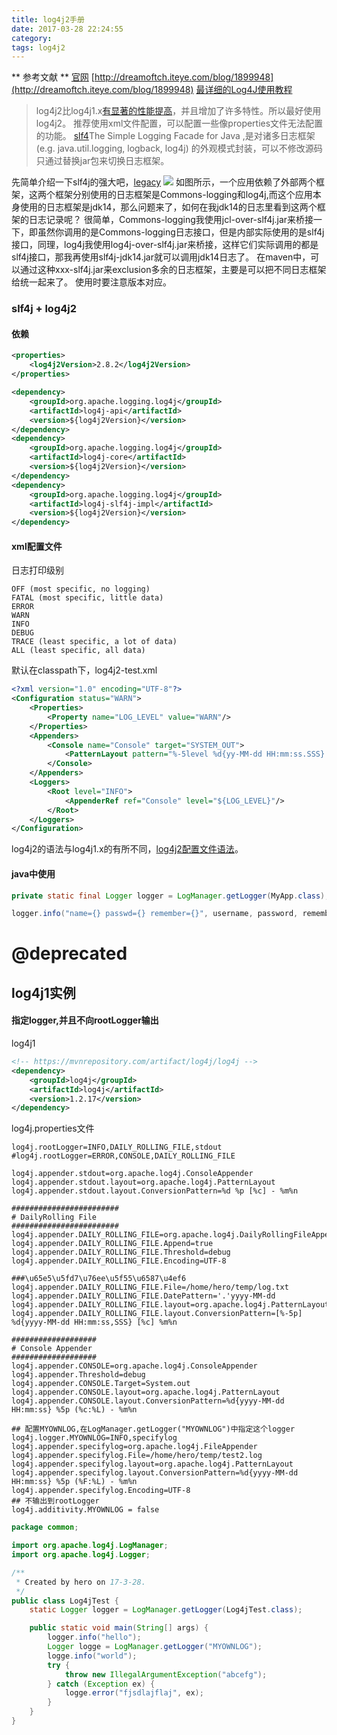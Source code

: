 ```yaml
---
title: log4j2手册
date: 2017-03-28 22:24:55
category:
tags: log4j2
---
```

** 参考文献 **
[官网](https://logging.apache.org/log4j/2.x/)
[http://dreamoftch.iteye.com/blog/1899948](http://dreamoftch.iteye.com/blog/1899948)
[最详细的Log4J使用教程](http://www.codeceo.com/article/log4j-usage.html)

> log4j2比log4j1.x[有显著的性能提高](https://logging.apache.org/log4j/2.x/manual/async.html#Performance)，并且增加了许多特性。所以最好使用log4j2。
推荐使用xml文件配置，可以配置一些像properties文件无法配置的功能。
[slf4](https://www.slf4j.org/)The Simple Logging Facade for Java ,是对诸多日志框架(e.g. java.util.logging, logback, log4j) 的外观模式封装，可以不修改源码只通过替换jar包来切换日志框架。

先简单介绍一下slf4j的强大吧，[legacy](https://www.slf4j.org/legacy.html)
![](/blog/2017/03/28/log4j%E6%89%8B%E5%86%8C/slf4j.png)
如图所示，一个应用依赖了外部两个框架，这两个框架分别使用的日志框架是Commons-logging和log4j,而这个应用本身使用的日志框架是jdk14，那么问题来了，如何在我jdk14的日志里看到这两个框架的日志记录呢？
很简单，Commons-logging我使用jcl-over-slf4j.jar来桥接一下，即虽然你调用的是Commons-logging日志接口，但是内部实际使用的是slf4j接口，同理，log4j我使用log4j-over-slf4j.jar来桥接，这样它们实际调用的都是slf4j接口，那我再使用slf4j-jdk14.jar就可以调用jdk14日志了。
在maven中，可以通过这种xxx-slf4j.jar来exclusion多余的日志框架，主要是可以把不同日志框架给统一起来了。
使用时要注意版本对应。

### slf4j + log4j2
#### 依赖
```xml
<properties>
    <log4j2Version>2.8.2</log4j2Version>
</properties>

<dependency>
    <groupId>org.apache.logging.log4j</groupId>
    <artifactId>log4j-api</artifactId>
    <version>${log4j2Version}</version>
</dependency>
<dependency>
    <groupId>org.apache.logging.log4j</groupId>
    <artifactId>log4j-core</artifactId>
    <version>${log4j2Version}</version>
</dependency>
<dependency>
    <groupId>org.apache.logging.log4j</groupId>
    <artifactId>log4j-slf4j-impl</artifactId>
    <version>${log4j2Version}</version>
</dependency>
```
#### xml配置文件
日志打印级别
```
OFF (most specific, no logging)
FATAL (most specific, little data)
ERROR
WARN
INFO
DEBUG
TRACE (least specific, a lot of data)
ALL (least specific, all data)
```
默认在classpath下，log4j2-test.xml
```xml
<?xml version="1.0" encoding="UTF-8"?>
<Configuration status="WARN">
    <Properties>
        <Property name="LOG_LEVEL" value="WARN"/>
    </Properties>
    <Appenders>
        <Console name="Console" target="SYSTEM_OUT">
            <PatternLayout pattern="%-5level %d{yy-MM-dd HH:mm:ss.SSS} [%t] %logger{36} - %msg%n"/>
        </Console>
    </Appenders>
    <Loggers>
        <Root level="INFO">
            <AppenderRef ref="Console" level="${LOG_LEVEL}"/>
        </Root>
    </Loggers>
</Configuration>
```
log4j2的语法与log4j1.x的有所不同，[log4j2配置文件语法](https://logging.apache.org/log4j/2.x/manual/configuration.html#AutomaticConfiguration)。

#### java中使用
```java
private static final Logger logger = LogManager.getLogger(MyApp.class);

logger.info("name={} passwd={} remember={}", username, password, rememberMe);
```

# @deprecated
## log4j1实例
#### 指定logger,并且不向rootLogger输出
log4j1
```xml
<!-- https://mvnrepository.com/artifact/log4j/log4j -->
<dependency>
    <groupId>log4j</groupId>
    <artifactId>log4j</artifactId>
    <version>1.2.17</version>
</dependency>
```
log4j.properties文件
```properties
log4j.rootLogger=INFO,DAILY_ROLLING_FILE,stdout
#log4j.rootLogger=ERROR,CONSOLE,DAILY_ROLLING_FILE

log4j.appender.stdout=org.apache.log4j.ConsoleAppender
log4j.appender.stdout.layout=org.apache.log4j.PatternLayout
log4j.appender.stdout.layout.ConversionPattern=%d %p [%c] - %m%n

########################
# DailyRolling File
########################
log4j.appender.DAILY_ROLLING_FILE=org.apache.log4j.DailyRollingFileAppender
log4j.appender.DAILY_ROLLING_FILE.Append=true
log4j.appender.DAILY_ROLLING_FILE.Threshold=debug
log4j.appender.DAILY_ROLLING_FILE.Encoding=UTF-8

###\u65e5\u5fd7\u76ee\u5f55\u6587\u4ef6
log4j.appender.DAILY_ROLLING_FILE.File=/home/hero/temp/log.txt
log4j.appender.DAILY_ROLLING_FILE.DatePattern='.'yyyy-MM-dd
log4j.appender.DAILY_ROLLING_FILE.layout=org.apache.log4j.PatternLayout
log4j.appender.DAILY_ROLLING_FILE.layout.ConversionPattern=[%-5p] %d{yyyy-MM-dd HH:mm:ss,SSS} [%c] %m%n

###################
# Console Appender
###################
log4j.appender.CONSOLE=org.apache.log4j.ConsoleAppender
log4j.appender.Threshold=debug
log4j.appender.CONSOLE.Target=System.out
log4j.appender.CONSOLE.layout=org.apache.log4j.PatternLayout
log4j.appender.CONSOLE.layout.ConversionPattern=%d{yyyy-MM-dd HH:mm:ss} %5p (%c:%L) - %m%n

## 配置MYOWNLOG,在LogManager.getLogger("MYOWNLOG")中指定这个logger
log4j.logger.MYOWNLOG=INFO,specifylog
log4j.appender.specifylog=org.apache.log4j.FileAppender
log4j.appender.specifylog.File=/home/hero/temp/test2.log
log4j.appender.specifylog.layout=org.apache.log4j.PatternLayout
log4j.appender.specifylog.layout.ConversionPattern=%d{yyyy-MM-dd HH:mm:ss} %5p (%F:%L) - %m%n
log4j.appender.specifylog.Encoding=UTF-8
## 不输出到rootLogger
log4j.additivity.MYOWNLOG = false
```
```java
package common;

import org.apache.log4j.LogManager;
import org.apache.log4j.Logger;

/**
 * Created by hero on 17-3-28.
 */
public class Log4jTest {
    static Logger logger = LogManager.getLogger(Log4jTest.class);

    public static void main(String[] args) {
        logger.info("hello");
        Logger logge = LogManager.getLogger("MYOWNLOG");
        logge.info("world");
        try {
            throw new IllegalArgumentException("abcefg");
        } catch (Exception ex) {
            logge.error("fjsdlajflaj", ex);
        }
    }
}
```